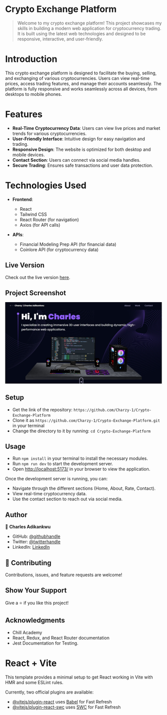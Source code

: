 # Crypto Exchange Platform

> Welcome to my crypto exchange platform! This project showcases my skills in building a modern web application for cryptocurrency trading. It is built using the latest web technologies and designed to be responsive, interactive, and user-friendly.

# Introduction
This crypto exchange platform is designed to facilitate the buying, selling, and exchanging of various cryptocurrencies. Users can view real-time prices, access trading features, and manage their accounts seamlessly. The platform is fully responsive and works seamlessly across all devices, from desktops to mobile phones.

# Features
- **Real-Time Cryptocurrency Data**: Users can view live prices and market trends for various cryptocurrencies.
- **User-Friendly Interface**: Intuitive design for easy navigation and trading.
- **Responsive Design**: The website is optimized for both desktop and mobile devices.
- **Contact Section**: Users can connect via social media handles.
- **Secure Trading**: Ensures safe transactions and user data protection.

# Technologies Used
- **Frontend**:
    - React
    - Tailwind CSS
    - React Router (for navigation)
    - Axios (for API calls)

- **APIs**:
    - Financial Modeling Prep API (for financial data)
    - Coinlore API (for cryptocurrency data)

## Live Version
Check out the live version [here](https://charlesadikankwu.netlify.app/).

## Project Screenshot
![screenshot](./public/images/Screenshot.jpg)

## Setup

- Get the link of the repository: `https://github.com/Charzy-1/Crypto-Exchange-Platform`
- Clone it as `https://github.com/Charzy-1/Crypto-Exchange-Platform.git` in your terminal
- Change the directory to it by running: `cd Crypto-Exchange-Platform`

## Usage

- Run `npm install` in your terminal to install the necessary modules.
- Run `npm run dev` to start the development server.
- Open [http://localhost:5173/](http://localhost:5173) in your browser to view the application.

Once the development server is running, you can:

- Navigate through the different sections (Home, About, Rate, Contact).
- View real-time cryptocurrency data.
- Use the contact section to reach out via social media.

## Author

👤 **Charles Adikankwu**

- GitHub: [@githubhandle](https://github.com/Charzy-1)
- Twitter: [@twitterhandle](https://x.com/CharlyB124?t=DqI9VdevQ1kz7k3u2dOOtQ&s=08)
- LinkedIn: [LinkedIn](https://www.linkedin.com/in/charles-adikankwu)

## 🤝 Contributing

Contributions, issues, and feature requests are welcome!

## Show Your Support

Give a ⭐️ if you like this project!

## Acknowledgments

- Chill Academy
- React, Redux, and React Router documentation
- Jest Documentation for Testing.

# React + Vite

This template provides a minimal setup to get React working in Vite with HMR and some ESLint rules.

Currently, two official plugins are available:

- [@vitejs/plugin-react](https://github.com/vitejs/vite-plugin-react/blob/main/packages/plugin-react/README.md) uses [Babel](https://babeljs.io/) for Fast Refresh
- [@vitejs/plugin-react-swc](https://github.com/vitejs/vite-plugin-react-swc) uses [SWC](https://swc.rs/) for Fast Refresh

